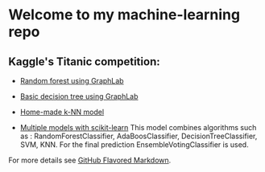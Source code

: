 # Welcome to my machine-learning repo

## Kaggle's Titanic competition:
* [Random forest using GraphLab](https://github.com/DarquesM/Machine-Learning/blob/master/Random-forest.ipynb)

* [Basic decision tree using GraphLab](https://github.com/DarquesM/Machine-Learning/blob/master/Simple_decision_tree.ipynb)

* [Home-made k-NN model](https://github.com/DarquesM/Machine-Learning/blob/master/k-NN.ipynb)

* [Multiple models with scikit-learn](https://github.com/DarquesM/Machine-Learning/blob/master/Titanic-Multi-model.py) 
This model combines algorithms such as : RandomForestClassifier, AdaBoosClassifier, DecisionTreeClassifier, SVM, KNN. For the final prediction EnsembleVotingClassifier is used.



For more details see [GitHub Flavored Markdown](https://guides.github.com/features/mastering-markdown/).
